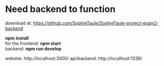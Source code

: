 # Need backend to function
 
download at: https://github.com/SophieTaule/SophieTaule-project-exam2-backend

 **npm install**  
 for the frontend: **npm start**  
  backend: **npm run develop**  

 website: http://localhost:3000/ 
 api/backend: http://localhost:1338/ 
